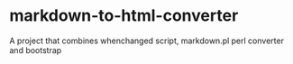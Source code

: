 # markdown-to-html-converter
A project that combines whenchanged script, markdown.pl perl converter and bootstrap
